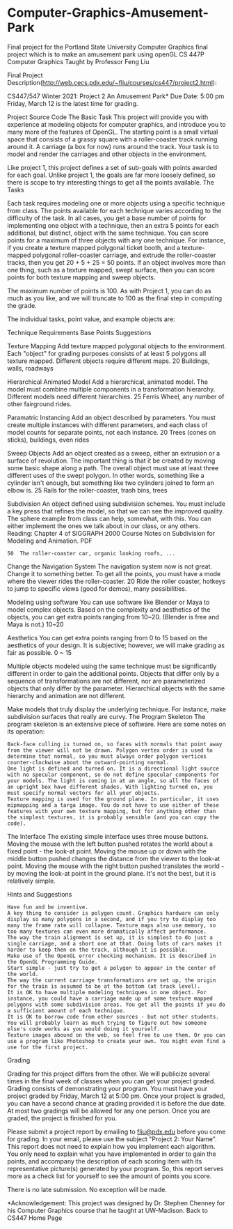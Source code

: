 # Computer-Graphics-Amusement-Park
Final project for the Portland State University Computer Graphics final project which is to make an amusement park using openGL
CS 447P Computer Graphics
Taught by Professor Feng Liu


Final Project Description(http://web.cecs.pdx.edu/~fliu/courses/cs447/project2.html): 

  
CS447/547 Winter 2021: Project 2
An Amusement Park*
Due Date: 5:00 pm Friday, March 12 is the latest time for grading.

Project Source Code
The Basic Task
This project will provide you with experience at modeling objects for computer graphics, and introduce you to many more of the features of OpenGL. The starting point is a small virtual space that consists of a grassy square with a roller-coaster track running around it. A carriage (a box for now) runs around the track. Your task is to model and render the carriages and other objects in the environment.

Like project 1, this project defines a set of sub-goals with points awarded for each goal. Unlike project 1, the goals are far more loosely defined, so there is scope to try interesting things to get all the points available.
The Tasks

Each task requires modeling one or more objects using a specific technique from class. The points available for each technique varies according to the difficulty of the task. In all cases, you get a base number of points for implementing one object with a technique, then an extra 5 points for each additional, but distinct, object with the same technique. You can score points for a maximum of three objects with any one technique. For instance, if you create a texture mapped polygonal ticket booth, and a texture-mapped polygonal roller-coaster carriage, and extrude the roller-coaster tracks, then you get 20 + 5 + 25 = 50 points. If an object involves more than one thing, such as a texture mapped, swept surface, then you can score points for both texture mapping and sweep objects.

The maximum number of points is 100. As with Project 1, you can do as much as you like, and we will truncate to 100 as the final step in computing the grade.

The individual tasks, point value, and example objects are:

Technique 	Requirements 	Base Points 	Suggestions

Texture Mapping 	Add texture mapped polygonal objects to the environment. Each "object" for grading purposes consists of at least 5 polygons all texture mapped. Different objects require different maps. 	20 	Buildings, walls, roadways

Hierarchical Animated Model 	Add a hierarchical, animated model. The model must combine multiple components in a transformation hierarchy. Different models need different hierarchies. 	25 	Ferris Wheel, any number of other fairground rides.

Paramatric Instancing 	Add an object described by parameters. You must create multiple instances with different parameters, and each class of model counts for separate points, not each instance. 	20 	Trees (cones on sticks), buildings, even rides

Sweep Objects 	Add an object created as a sweep, either an extrusion or a surface of revolution. The important thing is that it be created by moving some basic shape along a path. The overall object must use at least three different uses of the swept polygon. In other words, something like a cylinder isn't enough, but something like two cylinders joined to form an elbow is. 	25 	Rails for the roller-coaster, trash bins, trees

Subdivision 	An object defined using subdivision schemes. You must include a key press that refines the model, so that we can see the improved quality. The sphere example from class can help, somewhat, with this. You can either implement the ones we talk about in our class, or any others. Reading: Chapter 4 of SIGGRAPH 2000 Course Notes on Subdivision for Modeling and Animation. PDF

	50 	The roller-coaster car, organic looking roofs, ...

Change the Navigation System 	The navigation system now is not great. Change it to something better. To get all the points, you must have a mode where the viewer rides the roller-coaster. 	20 	Ride the roller coaster, hotkeys to jump to specific views (good for demos), many possibilities.

Modeling using software 	You can use software like Blender  or Maya to model complex objects. Based on the complexity and aesthetics of the objects, you can get extra points ranging from 10~20. (Blender is free and Maya is not.) 	10~20 	 

Aesthetics 	You can get extra points ranging from 0 to 15 based on the aesthetics of your design. It is subjective; however, we will make grading as fair as possible. 	0 ~ 15 	 

Multiple objects modeled using the same technique must be significantly different in order to gain the additional points. Objects that differ only by a sequence of transformations are not different, nor are parameterized objects that only differ by the parameter. Hierarchical objects with the same hierarchy and animation are not different.

Make models that truly display the underlying technique. For instance, make subdivision surfaces that really are curvy.
The Program Skeleton
The program skeleton is an extensive piece of software. Here are some notes on its operation:

    Back-face culling is turned on, so faces with normals that point away from the viewer will not be drawn. Polygon vertex order is used to determine that normal, so you must always order polygon vertices counter-clockwise about the outward-pointing normal.
    One light is defined and turned on. It is a directional light source with no specular component, so do not define specular components for your models. The light is coming in at an angle, so all the faces of an upright box have different shades. With lighting turned on, you must specify normal vectors for all your objects.
    Texture mapping is used for the ground plane. In particular, it uses mipmapping and a targa image. You do not have to use either of these features with your own texture mapping, but for anything other than the simplest textures, it is probably sensible (and you can copy the code). 

The Interface
The existing simple interface uses three mouse buttons. Moving the mouse with the left button pushed rotates the world about a fixed point - the look-at point. Moving the mouse up or down with the middle button pushed changes the distance from the viewer to the look-at point. Moving the mouse with the right button pushed translates the world - by moving the look-at point in the ground plane. It's not the best, but it is relatively simple.

Hints and Suggestions

    Have fun and be inventive.
    A key thing to consider is polygon count. Graphics hardware can only display so many polygons in a second, and if you try to display too many the frame rate will collapse. Texture maps also use memory, so too many textures can even more dramatically affect performance.
    The way the train alignment is set up, it is simplest to do just a single carriage, and a short one at that. Doing lots of cars makes it harder to keep then on the track, although it is possible.
    Make use of the OpenGL error checking mechanism. It is described in the OpenGL Programming Guide.
    Start simple - just try to get a polygon to appear in the center of the world.
    The way the current carriage transformations are set up, the origin for the train is assumed to be at the bottom (at track level).
    It is OK to have multiple modeling techniques in one object. For instance, you could have a carriage made up of some texture mapped polygons with some subdivision areas. You get all the points if you do a sufficient amount of each technique.
    It is OK to borrow code from other sources - but not other students. You will probably learn as much trying to figure out how someone else's code works as you would doing it yourself.
    Texture images abound on the web, so feel free to use them. Or you can use a program like Photoshop to create your own. You might even find a use for the first project. 

Grading

Grading for this project differs from the other. We will publicize several times in the final week of classes when you can get your project graded. Grading consists of demonstrating your program. You must have your project graded by Friday, March 12 at 5:00 pm. Once your project is graded, you can have a second chance at grading provided it is before the due date. At most two gradings will be allowed for any one person. Once you are graded, the project is finished for you.

Please submit a project report by emailing to fliu@pdx.edu before you come for grading. In your email, please use the subject "Project 2: Your Name". This report does not need to explain how you implement each algorithm. You only need to explain what you have implemented in order to gain the points, and accompany the description of each scoring item with its representative picture(s) generated by your program. So, this report serves more as a check list for yourself to see the amount of points you score.

There is no late submission. No exception will be made.

*Acknowledgement: This project was designed by Dr. Stephen Chenney for his Computer Graphics course that he taught at UW-Madison.
Back to CS447 Home Page
